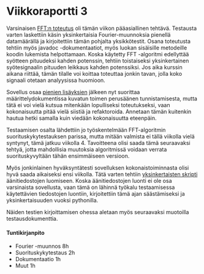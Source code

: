 # Viikkoraportti 3

Varsinaisen [FFT:n toteutus](Segrel/TaajuusTane/commit/0a48f0768200d9a990381d5f2f059b6c12a1919b) oli tämän viikon pääasiallinen tehtävä. Testausta varten laskettiin käsin yksinkertaisia Fourier-muunnoksia pienellä datamäärällä ja kirjoitettiin tämän pohjalta yksikkötestit. Osana toteutusta tehtiin myös javadoc -dokumentaatiot, myös luokan sisäisille metodeille koodin lukemista helpottamaan. Koska käytetty FFT -algoritmi edellyttää syötteen pituudeksi kahden potenssin, tehtiin toistaiseksi yksinkertainen syötesignaalin pituuden leikkaus kahden potenssiksi. Jos aika kurssin aikana riittää, tämän tilalle voi koittaa toteuttaa jonkin tavan, jolla koko signaali otetaan analyysissa huomioon.

Sovellus osaa [pienien lisäyksien](Segrel/TaajuusTane/commit/8323fd1157377fbb8c361301ff7a3fd2ea14cb44) jälkeen nyt suorittaa määrittelydokumentissa kuvatun toimen perusäänen tunnistamisesta, mutta tätä ei voi vielä kutsua mitenkään lopulliseksi toteutukseksi, vaan kokonaisuutta pitää vielä siistiä ja refaktoroida. Annetaan tämän kuitenkin hautua hetki samalla kuin viedään kokonaisuutta eteenpäin.

Testaamisen osalta lähdettiin jo työskentelmään FFT-algoritmin suorituskykytestauksen parissa, mutta mitään valmista ei tällä viikolla vielä syntynyt, tämä jatkuu viikolla 4. Tavoitteena olisi saada tämä seuraavaksi tehtyä, jotta mahdollisia muutoksia algoritmissä voidaan verrata suorituskyvyltään tähän ensimmäiseen versioon.

Myös jonkinlainen hyväksyntätesti sovelluksen kokonaistoiminnasta olisi hyvä saada aikaiseksi ensi viikolla. Tätä varten tehtiin [yksinkertaisten skripti](Segrel/TaajuusTane/commit/a81049739b8402ae3e66b68b52e3723e72f1d8f8) äänitiedostojen luomiseen. Koska äänitiedostojen luonti ei ole osa varsinaista sovellusta, vaan tämä on lähinnä työkalu testaamisessa käytettävien tiedostojen luontiin, kirjoitettiin tämä ajan säästämiseksi ja yksinkertaisuuden vuoksi pythonilla.

Näiden testien kirjoittamisen ohessa aletaan myös seuraavaksi muotoilla testausdokumenttia.

#### Tuntikirjanpito
- Fourier -muunnos 8h
- Suorituskykytestaus 2h
- Dokumentaatio 1h
- Muut 1h
